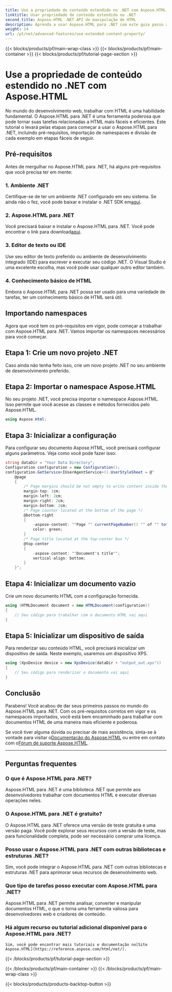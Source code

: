 ```yaml
---
title: Use a propriedade de conteúdo estendido no .NET com Aspose.HTML
linktitle: Usar propriedade de conteúdo estendido no .NET
second_title: Aspose.HTML .NET API de manipulação de HTML
description: Aprenda a usar Aspose.HTML para .NET com este guia passo a passo. Melhore suas habilidades em HTML e simplifique seus projetos de desenvolvimento web.
weight: 14
url: /pt/net/advanced-features/use-extended-content-property/
---
```


{{< blocks/products/pf/main-wrap-class >}}
{{< blocks/products/pf/main-container >}}
{{< blocks/products/pf/tutorial-page-section >}}

# Use a propriedade de conteúdo estendido no .NET com Aspose.HTML


No mundo do desenvolvimento web, trabalhar com HTML é uma habilidade fundamental. O Aspose.HTML para .NET é uma ferramenta poderosa que pode tornar suas tarefas relacionadas a HTML mais fáceis e eficientes. Este tutorial o levará pelas etapas para começar a usar o Aspose.HTML para .NET, incluindo pré-requisitos, importação de namespaces e divisão de cada exemplo em etapas fáceis de seguir.

## Pré-requisitos

Antes de mergulhar no Aspose.HTML para .NET, há alguns pré-requisitos que você precisa ter em mente:

### 1. Ambiente .NET

 Certifique-se de ter um ambiente .NET configurado em seu sistema. Se ainda não o fez, você pode baixar e instalar o .NET SDK em[aqui](https://releases.aspose.com/html/net/).

### 2. Aspose.HTML para .NET

 Você precisará baixar e instalar o Aspose.HTML para .NET. Você pode encontrar o link para download[aqui](https://releases.aspose.com/html/net/).

### 3. Editor de texto ou IDE

Use seu editor de texto preferido ou ambiente de desenvolvimento integrado (IDE) para escrever e executar seu código .NET. O Visual Studio é uma excelente escolha, mas você pode usar qualquer outro editor também.

### 4. Conhecimento básico de HTML

Embora o Aspose.HTML para .NET possa ser usado para uma variedade de tarefas, ter um conhecimento básico de HTML será útil.

## Importando namespaces

Agora que você tem os pré-requisitos em vigor, pode começar a trabalhar com Aspose.HTML para .NET. Vamos importar os namespaces necessários para você começar.

## Etapa 1: Crie um novo projeto .NET

Caso ainda não tenha feito isso, crie um novo projeto .NET no seu ambiente de desenvolvimento preferido.

## Etapa 2: Importar o namespace Aspose.HTML

No seu projeto .NET, você precisa importar o namespace Aspose.HTML. Isso permite que você acesse as classes e métodos fornecidos pelo Aspose.HTML.

```csharp
using Aspose.Html;
```

## Etapa 3: Inicializar a configuração

Para configurar seu documento Aspose.HTML, você precisará configurar alguns parâmetros. Veja como você pode fazer isso:

```csharp
string dataDir = "Your Data Directory";
Configuration configuration = new Configuration();
configuration.GetService<IUserAgentService>().UserStyleSheet = @"
    @page 
    {
        /* Page margins should be not empty to write content inside the margin-boxes */
        margin-top: 1cm;
        margin-left: 2cm;
        margin-right: 2cm;
        margin-bottom: 2cm;
        /* Page counter located at the bottom of the page */
        @bottom-right
        {
            -aspose-content: ""Page "" currentPageNumber() "" of "" totalPagesNumber();
            color: green;
        }
        /* Page title located at the top-center box */
        @top-center
        {
            -aspose-content: ""Document's title"";
            vertical-align: bottom;
        }    
    }";
```

## Etapa 4: Inicializar um documento vazio

Crie um novo documento HTML com a configuração fornecida.

```csharp
using (HTMLDocument document = new HTMLDocument(configuration))
{
    // Seu código para trabalhar com o documento HTML vai aqui
}
```

## Etapa 5: Inicializar um dispositivo de saída

Para renderizar seu conteúdo HTML, você precisará inicializar um dispositivo de saída. Neste exemplo, usaremos um dispositivo XPS.

```csharp
using (XpsDevice device = new XpsDevice(dataDir + "output_out.xps"))
{
    // Seu código para renderizar o documento vai aqui
}
```

## Conclusão

Parabéns! Você acabou de dar seus primeiros passos no mundo do Aspose.HTML para .NET. Com os pré-requisitos corretos em vigor e os namespaces importados, você está bem encaminhado para trabalhar com documentos HTML de uma maneira mais eficiente e poderosa.

 Se você tiver alguma dúvida ou precisar de mais assistência, sinta-se à vontade para visitar o[Documentação do Aspose.HTML](https://reference.aspose.com/html/net/) ou entre em contato com o[Fórum de suporte Aspose.HTML](https://forum.aspose.com/).

---

## Perguntas frequentes

### O que é Aspose.HTML para .NET?
   Aspose.HTML para .NET é uma biblioteca .NET que permite aos desenvolvedores trabalhar com documentos HTML e executar diversas operações neles.

### O Aspose.HTML para .NET é gratuito?
   O Aspose.HTML para .NET oferece uma versão de teste gratuita e uma versão paga. Você pode explorar seus recursos com a versão de teste, mas para funcionalidade completa, pode ser necessário comprar uma licença.

### Posso usar o Aspose.HTML para .NET com outras bibliotecas e estruturas .NET?
   Sim, você pode integrar o Aspose.HTML para .NET com outras bibliotecas e estruturas .NET para aprimorar seus recursos de desenvolvimento web.

### Que tipo de tarefas posso executar com Aspose.HTML para .NET?
   Aspose.HTML para .NET permite analisar, converter e manipular documentos HTML, o que o torna uma ferramenta valiosa para desenvolvedores web e criadores de conteúdo.

### Há algum recurso ou tutorial adicional disponível para o Aspose.HTML para .NET?
    Sim, você pode encontrar mais tutoriais e documentação no[Site Aspose.HTML](https://reference.aspose.com/html/net/).


{{< /blocks/products/pf/tutorial-page-section >}}

{{< /blocks/products/pf/main-container >}}
{{< /blocks/products/pf/main-wrap-class >}}

{{< blocks/products/products-backtop-button >}}
